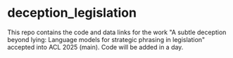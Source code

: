 # deception_legislation
This repo contains the code and data links for the work "A subtle deception beyond lying: Language models for strategic phrasing in legislation" accepted into ACL 2025 (main).
Code will be added in a day.

